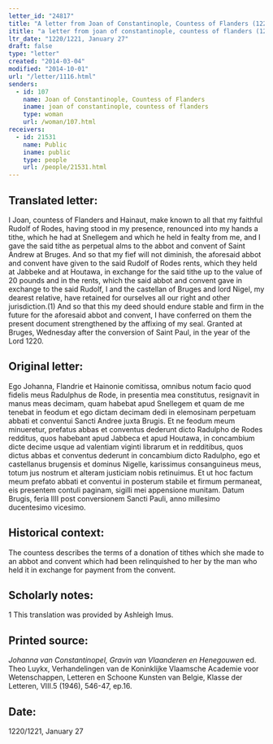 ```yaml
---
letter_id: "24817"
title: "A letter from Joan of Constantinople, Countess of Flanders (1220/1221, January 27)"
ititle: "a letter from joan of constantinople, countess of flanders (1220/1221, january 27)"
ltr_date: "1220/1221, January 27"
draft: false
type: "letter"
created: "2014-03-04"
modified: "2014-10-01"
url: "/letter/1116.html"
senders:
  - id: 107
    name: Joan of Constantinople, Countess of Flanders
    iname: joan of constantinople, countess of flanders
    type: woman
    url: /woman/107.html
receivers:
  - id: 21531
    name: Public
    iname: public
    type: people
    url: /people/21531.html
---
```

<h2> Translated letter:</h2>I Joan, countess of Flanders and Hainaut, make known to all that my faithful Rudolf of Rodes, having stood in my presence, renounced into my hands a tithe, which he had at Snellegem and which he held in fealty from me, and I gave the said tithe as perpetual alms to the abbot and convent of Saint Andrew at Bruges.  And so that my fief will not diminish, the aforesaid abbot and convent have given to the said Rudolf of Rodes rents, which they held at Jabbeke and at Houtawa, in exchange for the said tithe up to the value of 20 pounds and in the rents, which the said abbot and convent gave in exchange to the said Rudolf, I and the castellan of Bruges and lord Nigel, my dearest relative, have retained for ourselves all our right and other jurisdiction.(1)
	And so that this my deed should endure stable and firm in the future for the aforesaid abbot and convent, I have conferred on them the present document strengthened by the affixing of my seal.
	Granted at Bruges, Wednesday after the conversion of Saint Paul, in the year of the Lord 1220.
<h2 class="mt-4"> Original letter:</h2>Ego Johanna, Flandrie et Hainonie comitissa, omnibus notum facio quod fidelis meus Radulphus de Rode, in presentia mea constitutus, resignavit in manus meas decimam, quam habebat apud Snellegem et quam de me tenebat in feodum et ego dictam decimam dedi in elemosinam perpetuam abbati et conventui Sancti Andree juxta Brugis. Et ne feodum meum minueretur, prefatus abbas et conventus dederunt dicto Radulpho de Rodes redditus, quos habebant apud Jabbeca et apud Houtawa, in concambium dicte decime usque ad valentiam viginti librarum et in redditibus, quos dictus abbas et conventus dederunt in concambium dicto Radulpho, ego et castellanus brugensis et dominus Nigelle, karissimus consanguineus meus, totum jus nostrum et alteram justiciam nobis retinuimus.
Et ut hoc factum meum prefato abbati et conventui in posterum stabile et firmum permaneat, eis presentem contuli paginam, sigilli mei appensione munitam.
Datum Brugis, feria IIII post conversionem Sancti Pauli, anno millesimo ducentesimo vicesimo.
<h2 class="mt-4"> Historical context:</h2>The countess describes the terms of a donation of tithes which she made to an abbot and convent which had been relinquished to her by the man who held it in exchange for payment from the convent.
<h2 class="mt-4"> Scholarly notes:</h2>1 This translation was provided by Ashleigh Imus.
<h2 class="mt-4"> Printed source:</h2><p><em>Johanna van Constantinopel, Gravin van Vlaanderen en Henegouwen</em> ed. Theo Luykx, Verhandelingen van de Koninklijke Vlaamsche Academie voor Wetenschappen, Letteren en Schoone Kunsten van Belgie, Klasse der Letteren, VIII.5 (1946), 546-47, ep.16.</p><h2 class="mt-4"> Date:</h2>1220/1221, January 27